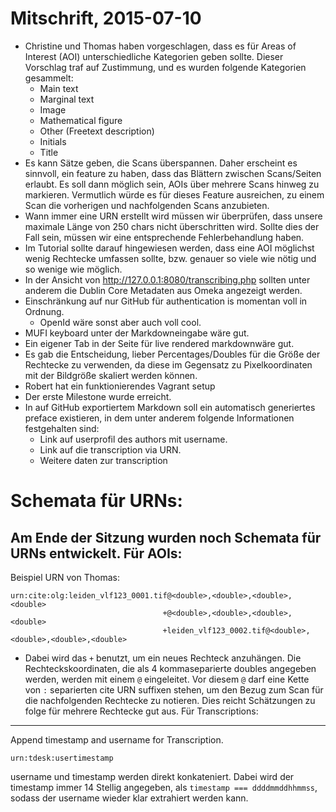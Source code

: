Mitschrift, 2015-07-10
===

* Christine und Thomas haben vorgeschlagen,
  dass es für Areas of Interest (AOI) unterschiedliche Kategorien geben sollte.
  Dieser Vorschlag traf auf Zustimmung, und es wurden folgende Kategorien gesammelt:
  - Main text
  - Marginal text
  - Image
  - Mathematical figure
  - Other (Freetext description)
  - Initials
  - Title
* Es kann Sätze geben, die Scans überspannen.
  Daher erscheint es sinnvoll, ein feature zu haben, dass das Blättern zwischen Scans/Seiten erlaubt.
  Es soll dann möglich sein, AOIs über mehrere Scans hinweg zu markieren.
  Vermutlich würde es für dieses Feature ausreichen,
  zu einem Scan die vorherigen und nachfolgenden Scans anzubieten.
* Wann immer eine URN erstellt wird müssen wir überprüfen,
  dass unsere maximale Länge von 250 chars nicht überschritten wird.
  Sollte dies der Fall sein, müssen wir eine entsprechende Fehlerbehandlung haben.
* Im Tutorial sollte darauf hingewiesen werden, dass eine AOI möglichst wenig Rechtecke umfassen sollte,
  bzw. genauer so viele wie nötig und so wenige wie möglich.
* In der Ansicht von http://127.0.0.1:8080/transcribing.php
  sollten unter anderem die Dublin Core Metadaten aus Omeka angezeigt werden.
* Einschränkung auf nur GitHub für authentication is momentan voll in Ordnung.
  * OpenId wäre sonst aber auch voll cool.
* MUFI keyboard unter der Markdowneingabe wäre gut.
* Ein eigener Tab in der Seite für live rendered markdownwäre gut.
* Es gab die Entscheidung, lieber Percentages/Doubles für die Größe der Rechtecke zu verwenden,
  da diese im Gegensatz zu Pixelkoordinaten mit der Bildgröße skaliert werden können.
* Robert hat ein funktionierendes Vagrant setup
* Der erste Milestone wurde erreicht.
* In auf GitHub exportiertem Markdown soll ein automatisch generiertes preface existieren,
  in dem unter anderem folgende Informationen festgehalten sind:
  * Link auf userprofil des authors mit username.
  * Link auf die transcription via URN.
  * Weitere daten zur transcription

Schemata für URNs:
===
Am Ende der Sitzung wurden noch Schemata für URNs entwickelt.
Für AOIs:
---
Beispiel URN von Thomas:
```
urn:cite:olg:leiden_vlf123_0001.tif@<double>,<double>,<double>,<double>
                                  +@<double>,<double>,<double>,<double>
                                  +leiden_vlf123_0002.tif@<double>,<double>,<double>,<double>
```
 *  Dabei wird das ```+``` benutzt, um ein neues Rechteck anzuhängen.
    Die Rechteckskoordinaten, die als 4 kommaseparierte doubles angegeben werden,
    werden mit einem ```@``` eingeleitet.
    Vor diesem ```@``` darf eine Kette von ```:``` separierten cite URN suffixen stehen,
    um den Bezug zum Scan für die nachfolgenden Rechtecke zu notieren.
    Dies reicht Schätzungen zu folge für mehrere Rechtecke gut aus.
Für Transcriptions:
---
Append timestamp and username for Transcription.
```
urn:tdesk:usertimestamp
```
username und timestamp werden direkt konkateniert.
Dabei wird der timestamp immer 14 Stellig angegeben, als
```timestamp === ddddmmddhhmmss```,
sodass der username wieder klar extrahiert werden kann.
